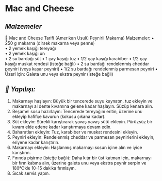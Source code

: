 # Mac and Cheese


## *Malzemeler*
🧀 Mac and Cheese Tarifi (Amerikan Usulü Peynirli Makarna)
Malzemeler:
•	250 g makarna (dirsek makarna veya penne) </br>
•	2 yemek kaşığı tereyağı</br>
•	2 yemek kaşığı un</br>
•	2 su bardağı süt
•	1 çay kaşığı tuz
•	1/2 çay kaşığı karabiber
•	1/2 çay kaşığı muskat rendesi (isteğe bağlı)
•	2 su bardağı rendelenmiş cheddar peyniri (veya kaşar peyniri)
•	1/2 su bardağı rendelenmiş parmesan peyniri
•	Üzeri için: Galeta unu veya ekstra peynir (isteğe bağlı)
 
## *📝 Yapılışı:*
1.	Makarnayı haşlayın: Büyük bir tencerede suyu kaynatın, tuz ekleyin ve makarnayı al dente kıvamına gelene kadar haşlayın. Süzüp kenara alın.
2.	Beşamel sosu hazırlayın: Tencerede tereyağını eritin, üzerine unu ekleyip hafifçe kavurun (kokusu çıkana kadar).
3.	Süt ekleyin: Sürekli karıştırarak yavaş yavaş sütü ekleyin. Pürüzsüz bir kıvam elde edene kadar karıştırmaya devam edin.
4.	Baharatları ekleyin: Tuz, karabiber ve muskat rendesini ekleyin.
5.	Peyniri ekleyin: Rendelenmiş cheddar ve parmesan peynirlerini ekleyin, eriyene kadar karıştırın.
6.	Makarnayı ekleyin: Haşlanmış makarnayı sosun içine alın ve iyice karıştırın.
7.	Fırında pişirme (isteğe bağlı): Daha kıtır bir üst katman için, makarnayı bir fırın kabına alın, üzerine galeta unu veya ekstra peynir serpin ve 180°C’de 10-15 dakika fırınlayın.
8.	Sıcak servis yapın.
